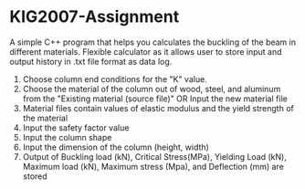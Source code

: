 # KIG2007-Assignment
A simple C++ program that helps you calculates the buckling of the beam in different materials. Flexible calculator as it allows user to store input and output history in .txt file format as data log.

1. Choose column end conditions for the "K" value.
2. Choose the material of the column out of wood, steel, and aluminum from the "Existing material (source file)" OR Input the new material file
3. Material files contain values of elastic modulus and the yield strength of the material
4. Input the safety factor value
5. Input the column shape
6. Input the dimension of the column (height, width)
7. Output of Buckling load (kN), Critical Stress(MPa), Yielding Load (kN), Maximum load (kN), Maximum stress (Mpa), and Deflection (mm) are stored
